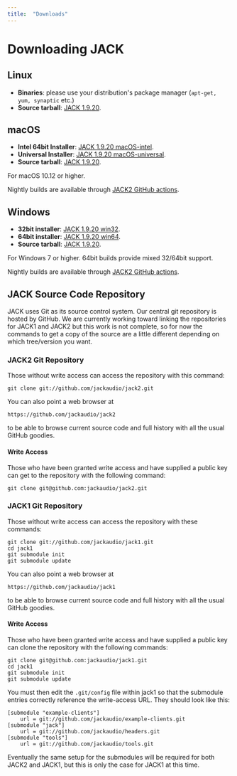 ```yaml
---
title:  "Downloads"
---
```

# Downloading JACK

## Linux

* **Binaries**: please use your distribution's package manager
(`apt-get, yum, synaptic` etc.)
* **Source tarball**: [JACK 1.9.20].

## macOS

* **Intel 64bit Installer**: [JACK 1.9.20 macOS-intel].
* **Universal Installer**:   [JACK 1.9.20 macOS-universal].
* **Source tarball**:        [JACK 1.9.20].

For macOS 10.12 or higher.

Nightly builds are available through [JACK2 GitHub actions].

## Windows

* **32bit installer**: [JACK 1.9.20 win32].
* **64bit installer**: [JACK 1.9.20 win64].
* **Source tarball**:  [JACK 1.9.20].

For Windows 7 or higher. 64bit builds provide mixed 32/64bit support.

Nightly builds are available through [JACK2 GitHub actions].

## JACK Source Code Repository

JACK uses Git as its source control system. Our central git repository is hosted by GitHub.
We are currently working toward linking the repositories for JACK1 and JACK2 but this work is not complete,
so for now the commands to get a copy of the source are a little different depending on which tree/version you want.

### JACK2 Git Repository

Those without write access can access the repository with this command:

```
git clone git://github.com/jackaudio/jack2.git
```

You can also point a web browser at

```
https://github.com/jackaudio/jack2
```

to be able to browse current source code and full history with all the usual
GitHub goodies.

#### Write Access

Those who have been granted write access and have supplied a public key can
get to the repository with the following command:

```
git clone git@github.com:jackaudio/jack2.git
```

### JACK1 Git Repository

Those without write access can access the repository with these commands:

```
git clone git://github.com/jackaudio/jack1.git
cd jack1
git submodule init
git submodule update
```

You can also point a web browser at

```
https://github.com/jackaudio/jack1
```

to be able to browse current source code and full history with all the usual
GitHub goodies.

#### Write Access

Those who have been granted write access and have supplied a public key can
clone the repository with the following commands:

```
git clone git@github.com:jackaudio/jack1.git
cd jack1
git submodule init
git submodule update
```

You must then edit the `.git/config` file within jack1 so that the submodule
entries correctly reference the write-access URL. They should look like this:

```
[submodule "example-clients"]
    url = git://github.com/jackaudio/example-clients.git
[submodule "jack"]
    url = git://github.com/jackaudio/headers.git
[submodule "tools"]
    url = git://github.com/jackaudio/tools.git
```

Eventually the same setup for the submodules will be required for both JACK2 and JACK1,
but this is only the case for JACK1 at this time.


[JACK 1.9.20]:                 https://github.com/jackaudio/jack2/archive/v1.9.20.tar.gz
[JACK 1.9.20 macOS-intel]:     https://github.com/jackaudio/jack2-releases/releases/download/v1.9.20/jack2-macOS-intel-v1.9.20.tar.gz
[JACK 1.9.20 macOS-universal]: https://github.com/jackaudio/jack2-releases/releases/download/v1.9.20/jack2-macOS-universal-v1.9.20.tar.gz
[JACK 1.9.20 win32]:           https://github.com/jackaudio/jack2-releases/releases/download/v1.9.20/jack2-win32-v1.9.20.exe
[JACK 1.9.20 win64]:           https://github.com/jackaudio/jack2-releases/releases/download/v1.9.20/jack2-win64-v1.9.20.exe
[JACK2 GitHub actions]:        https://github.com/jackaudio/jack2/actions
